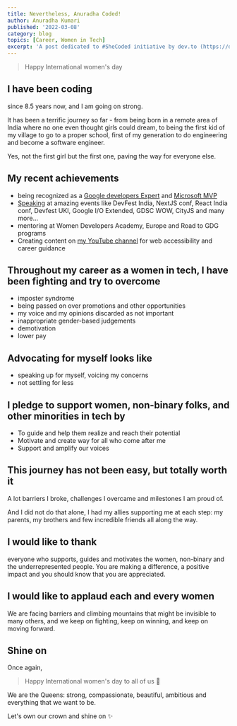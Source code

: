 ```yaml
---
title: Nevertheless, Anuradha Coded!
author: Anuradha Kumari
published: '2022-03-08'
category: blog
topics: [Career, Women in Tech]
excerpt: 'A post dedicated to #SheCoded initiative by dev.to (https://dev.to/shecoded)'
---
```


> Happy International women's day

## I have been coding

since 8.5 years now, and I am going on strong.

It has been a terrific journey so far - from being born in a remote area of India where no one even thought girls could dream, to being the first kid of my village to go to a proper school, first of my generation to do engineering and become a software engineer.

Yes, not the first girl but the first one, paving the way for everyone else.

## My recent achievements

- being recognized as a [Google developers Expert](https://developers.google.com/community/experts) and [Microsoft MVP](https://mvp.microsoft.com/en-us/PublicProfile/5004678?fullName=Anuradha%20Kumari)
- [Speaking](https://www.anuradhakumari.com/talks) at amazing events like DevFest India, NextJS conf, React India conf, Devfest UKI, Google I/O Extended, GDSC WOW, CityJS and many more...
- mentoring at Women Developers Academy, Europe and Road to GDG programs
- Creating content on [my YouTube channel](https://www.youtube.com/channel/UCzv8q9-tSIQuTDzgB1BgXMQ) for web accessibility and career guidance

## Throughout my career as a women in tech, I have been fighting and try to overcome

- imposter syndrome
- being passed on over promotions and other opportunities
- my voice and my opinions discarded as not important
- inappropriate gender-based judgements
- demotivation
- lower pay

## Advocating for myself looks like

- speaking up for myself, voicing my concerns
- not settling for less

## I pledge to support women, non-binary folks, and other minorities in tech by

- To guide and help them realize and reach their potential
- Motivate and create way for all who come after me
- Support and amplify our voices

## This journey has not been easy, but totally worth it

A lot barriers I broke, challenges I overcame and milestones I am proud of.

And I did not do that alone, I had my allies supporting me at each step: my parents, my brothers and few incredible friends all along the way.

## I would like to thank

everyone who supports, guides and motivates the women, non-binary and the underrepresented people. You are making a difference, a positive impact and you should know that you are appreciated.

## I would like to applaud each and every women

We are facing barriers and climbing mountains that might be invisible to many others, and we keep on fighting, keep on winning, and keep on moving forward.

## Shine on

Once again,

> Happy International women's day to all of us 👸

We are the Queens: strong, compassionate, beautiful, ambitious and everything that we want to be.

Let's own our crown and shine on ✨
